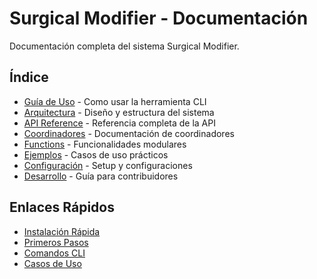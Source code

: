# Surgical Modifier - Documentación

Documentación completa del sistema Surgical Modifier.

## Índice

- [Guía de Uso](usage.md) - Como usar la herramienta CLI
- [Arquitectura](architecture.md) - Diseño y estructura del sistema  
- [API Reference](api.md) - Referencia completa de la API
- [Coordinadores](coordinators.md) - Documentación de coordinadores
- [Functions](functions.md) - Funcionalidades modulares
- [Ejemplos](examples.md) - Casos de uso prácticos
- [Configuración](configuration.md) - Setup y configuraciones
- [Desarrollo](development.md) - Guía para contribuidores

## Enlaces Rápidos

- [Instalación Rápida](usage.md#instalacion)
- [Primeros Pasos](usage.md#primeros-pasos)
- [Comandos CLI](api.md#comandos-cli)
- [Casos de Uso](examples.md)
